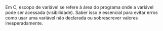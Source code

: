 Em C, escopo de variável se refere à área do programa onde a variável pode ser acessada (visibilidade). Saber isso é essencial para evitar erros como usar uma variável não declarada ou sobrescrever valores inesperadamente.
